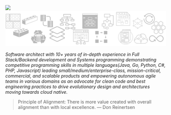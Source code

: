 
![](https://hal.archives-ouvertes.fr/public/hal.header.bg.jpg)
![](https://github.com/wso2/reference-architecture/blob/master/media/ra-banner.png)

_Software architect with 10+ years of in-depth experience in Full Stack/Backend development and Systems programming demonstrating competitive programming skills in multiple languages(Java, Go, Python, C#, PHP, Javascript) leading small/medium/enterprise-class, mission-critical, commercial, and scalable products and empowering autonomous agile teams in various domains as an advocate for clean code and best engineering practices to drive evolutionary design and architectures moving towards cloud native._

> Principle of Alignment: There is more value created with overall alignment than with local excellence. — Don Reinertsen

